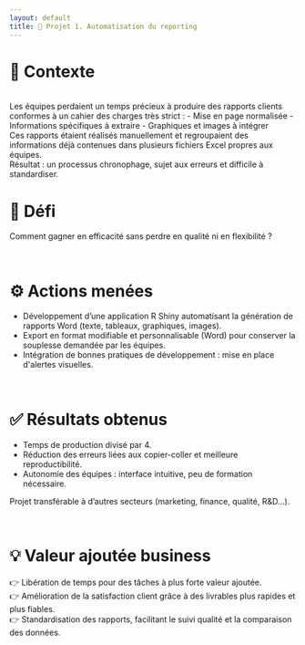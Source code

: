```yaml
---
layout: default
title: 🚀 Projet 1. Automatisation du reporting
---
```


# 🔎 Contexte
<br>
Les équipes perdaient un temps précieux à produire des rapports clients conformes à un cahier des charges très strict :  
- Mise en page normalisée  
- Informations spécifiques à extraire  
- Graphiques et images à intégrer<br>
Ces rapports étaient réalisés manuellement et regroupaient des informations déjà contenues dans plusieurs fichiers Excel propres aux équipes.<br>  
Résultat : un processus chronophage, sujet aux erreurs et difficile à standardiser.  

<br>

# 🎯 Défi

Comment gagner en efficacité sans perdre en qualité ni en flexibilité ?  

<br>

# ⚙️ Actions menées

- Développement d’une application R Shiny automatisant la génération de rapports Word (texte, tableaux, graphiques, images).
- Export en format modifiable et personnalisable (Word) pour conserver la souplesse demandée par les équipes.
- Intégration de bonnes pratiques de développement : mise en place d'alertes visuelles.

<br>

# ✅ Résultats obtenus

- Temps de production divisé par 4.
- Réduction des erreurs liées aux copier-coller et meilleure reproductibilité.
- Autonomie des équipes : interface intuitive, peu de formation nécessaire.

Projet transférable à d’autres secteurs (marketing, finance, qualité, R&D…).

<br>

# 💡 Valeur ajoutée business

👉 Libération de temps pour des tâches à plus forte valeur ajoutée.<br>
👉 Amélioration de la satisfaction client grâce à des livrables plus rapides et plus fiables.<br>
👉 Standardisation des rapports, facilitant le suivi qualité et la comparaison des données.<br>